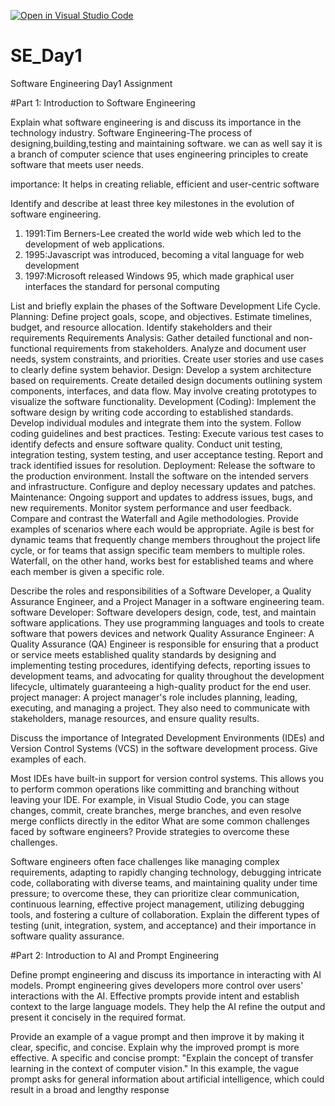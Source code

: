 [![Open in Visual Studio Code](https://classroom.github.com/assets/open-in-vscode-2e0aaae1b6195c2367325f4f02e2d04e9abb55f0b24a779b69b11b9e10269abc.svg)](https://classroom.github.com/online_ide?assignment_repo_id=18363502&assignment_repo_type=AssignmentRepo)
# SE_Day1
Software Engineering Day1 Assignment

#Part 1: Introduction to Software Engineering

Explain what software engineering is and discuss its importance in the technology industry.
Software Engineering-The process of designing,building,testing and maintaining software. we
can as well say it is a branch of computer science that uses engineering principles to create software that meets user needs.

importance:
It helps in creating reliable, efficient and user-centric software


Identify and describe at least three key milestones in the evolution of software engineering.
1. 1991:Tim Berners-Lee created the world wide web which led to the development of web applications.
2. 1995:Javascript was introduced, becoming a vital language for web development
3. 1997:Microsoft released Windows 95, which made graphical user interfaces the standard for personal computing

List and briefly explain the phases of the Software Development Life Cycle.
Planning:
  Define project goals, scope, and objectives. 
  Estimate timelines, budget, and resource allocation. 
  Identify stakeholders and their requirements
Requirements Analysis:
  Gather detailed functional and non-functional requirements from stakeholders. 
  Analyze and document user needs, system constraints, and priorities. 
  Create user stories and use cases to clearly define system behavior. 
Design:
  Develop a system architecture based on requirements. 
  Create detailed design documents outlining system components, interfaces, and data flow. 
  May involve creating prototypes to visualize the software functionality. 
Development (Coding):
  Implement the software design by writing code according to established standards. 
  Develop individual modules and integrate them into the system. 
  Follow coding guidelines and best practices. 
Testing:
  Execute various test cases to identify defects and ensure software quality. 
  Conduct unit testing, integration testing, system testing, and user acceptance testing. 
  Report and track identified issues for resolution. 
  Deployment:
   Release the software to the production environment. 
   Install the software on the intended servers and infrastructure. 
    Configure and deploy necessary updates and patches. 
  Maintenance:
    Ongoing support and updates to address issues, bugs, and new requirements. 
    Monitor system performance and user feedback. 
Compare and contrast the Waterfall and Agile methodologies. Provide examples of scenarios where each would be appropriate.
    Agile is best for dynamic teams that frequently change members throughout the project life cycle, or for teams that assign specific team members to multiple roles. Waterfall, on the other hand, works best for established teams and where each member is given a specific role. 

Describe the roles and responsibilities of a Software Developer, a Quality Assurance Engineer, and a Project Manager in a software engineering team.
software Developer:
  Software developers design, code, test, and maintain software applications. They use programming languages and tools to create software that powers devices and network
Quality Assurance Engineer:
   A Quality Assurance (QA) Engineer is responsible for ensuring that a product or service meets established quality standards by designing and implementing testing procedures, identifying defects, reporting issues to development teams, and advocating for quality throughout the development lifecycle, ultimately guaranteeing a high-quality product for the end user. 
project manager:
   A project manager's role includes planning, leading, executing, and managing a project. They also need to communicate with stakeholders, manage resources, and ensure quality results. 
     


Discuss the importance of Integrated Development Environments (IDEs) and Version Control Systems (VCS) in the software development process. Give examples of each.

Most IDEs have built-in support for version control systems. This allows you to perform common operations like committing and branching without leaving your IDE. For example, in Visual Studio Code, you can stage changes, commit, create branches, merge branches, and even resolve merge conflicts directly in the editor
What are some common challenges faced by software engineers? Provide strategies to overcome these challenges.

Software engineers often face challenges like managing complex requirements, adapting to rapidly changing technology, debugging intricate code, collaborating with diverse teams, and maintaining quality under time pressure; to overcome these, they can prioritize clear communication, continuous learning, effective project management, utilizing debugging tools, and fostering a culture of collaboration. 
Explain the different types of testing (unit, integration, system, and acceptance) and their importance in software quality assurance.


#Part 2: Introduction to AI and Prompt Engineering


Define prompt engineering and discuss its importance in interacting with AI models.
Prompt engineering gives developers more control over users' interactions with the AI. Effective prompts provide intent and establish context to the large language models. They help the AI refine the output and present it concisely in the required format.

Provide an example of a vague prompt and then improve it by making it clear, specific, and concise. Explain why the improved prompt is more effective.
A specific and concise prompt: "Explain the concept of transfer learning in the context of computer vision." In this example, the vague prompt asks for general information about artificial intelligence, which could result in a broad and lengthy response
